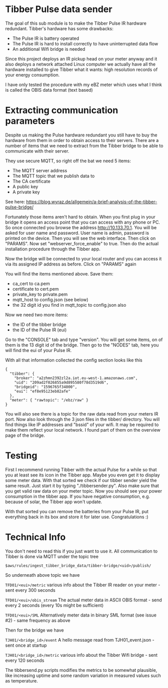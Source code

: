 # Tibber Pulse data sender
The goal of this sub module is to make the Tibber Pulse IR hardware redundant. Tibber's hardware has some drawbacks:

- The Pulse IR is battery operated
- The Pulse IR is hard to install correctly to have uninterrupted data flow
- An additional Wifi bridge is needed

Since this project deploys an IR pickup head on your meter anyway and it also deploys a network attached Linux computer we actually have all the hardware installed to give Tibber what it wants: high resolution records of your energy consumption.

I have only tested the procedure with my eBZ meter which uses what I think is called the OBIS data format (text based)

# Extracting communication parameters
Despite us making the Pulse hardware redundant you still have to buy the hardware from them in order to obtain access to their servers.
There are a number of items that we need to extract from the Tibber bridge to be able to communicate with their server.

They use secure MQTT, so right off the bat we need 5 items:

- The MQTT server address
- The MQTT topic that we publish data to
- The CA certificate
- A public key
- A private key

See here: https://blog.wyraz.de/allgemein/a-brief-analysis-of-the-tibber-pulse-bridge/

Fortunately those items aren't hard to obtain. When you first plug in your bridge it opens an access point that you can access with any phone or PC. So once connected you browse the address http://10.133.70.1. You will be asked for user name and password. User name is admin, password is printed on the device. Then you will see the web interface. Then click on "PARAMS".
Now set "webserver_force_enable" to true. Then do the actual installation procedure through the Tibber app.

Now the bridge will be connected to your local router and you can access it via its assigned IP address as before. Click on "PARAMS" again

You will find the items mentioned above. Save them:

- ca_cert to ca.pem
- certificate to cert.pem
- private_key to private.pem
- mqtt_host to config.json (see below)
- the 32 digit id you find in mqtt_topic to config.json also

Now we need two more items:

- the ID of the tibber bridge
- the ID of the Pulse IR (eui)

Go to the "CONSOLE" tab and type "version". You will get some items, on of them is the 13 digit id of the bridge. Then go to the "NODES" tab, here you will find the eui of your Pulse IR.

With all that information collected the config section looks like this

```
{
  "tibber": {
    "broker": "a2zhmn2392zl2a.iot.eu-west-1.amazonaws.com",
    "uid": "209ad2f026855a9d895580f78d3519d6",
    "bridgeid": "1596765f34000",
    "eui": "ef8e95123eb82afe"
  },
  "meter": { "rawtopic": "/ebz/raw" }
}
```

You will also see there is a topic for the raw data read from your meters IR port.
Now also look through the 3 json files in the tibber/ directory. You will find things like IP addresses and "bssid" of your wifi. It may be required to make them reflect your local network. I found part of them on the overview page of the bridge.

# Testing
First I recommend running Tibber with the actual Pulse for a while so that you at least see its icon in the Tibber app. Maybe you even get it to display some meter data. With that sorted we check if our tibber sender yield the same result. Just start it by typing "./tibbersender.py". Also make sure that you get valid raw data on your meter topic.
Now you should see your power consumption in the tibber app. If you have negative consumption, e.g. because of solar, the Tibber app won't update.

With that sorted you can remove the batteries from your Pulse IR, put everything back in its box and store it for later use. Congratulations :)

# Technical Info
You don't need to read this if you just want to use it.
All communication to Tibber is done via MQTT under the topic tree

```$aws/rules/ingest_tibber_bridge_data/tibber-bridge/<uid>/publish/```

So underneath above topic we have

```TFD01/<eui>/metric``` various info about the Tibber IR reader on your meter - sent every 300 seconds

```TFD01/<eui>/obis_stream``` The actual meter data in ASCII OBIS format - send every 2 seconds (every 10s might be sufficient)

```TFD01/<eui>/SML``` Alternatively meter data in binary SML format (see issue #2) - same frequency as above

Then for the bridge we have

```TJH01/<bridge_id>/event``` A hello message read from TJH01_event.json - sent once at startup

```TJH01/<bridge_id>/metric``` various info about the Tibber Wifi bridge - sent every 120 seconds

The tibbersend.py scripts modifies the metrics to be somewhat plausible, like increasing uptime and some random variation in measured values such as temperature.
